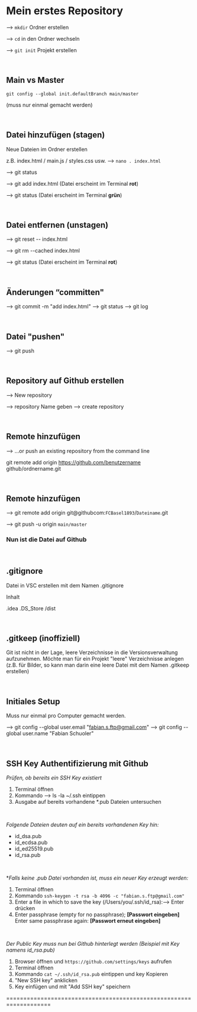 Mein erstes Repository
======================

--> `mkdir` Ordner erstellen

--> `cd` in den Ordner wechseln

--> `git init` Projekt erstellen

<br>

## Main vs Master
`git config --global init.defaultBranch main/master`

(muss nur einmal gemacht werden)

<br>

## Datei hinzufügen (stagen)
Neue Dateien im Ordner erstellen

z.B. index.html / main.js / styles.css usw. --> `nano . index.html`

--> git status

--> git add index.html (Datei erscheint im Terminal **rot**)

--> git status (Datei erscheint im Terminal **grün**)

<br>

## Datei entfernen (unstagen)
--> git reset -- index.html

--> git rm --cached index.html

--> git status (Datei erscheint im Terminal **rot**)

<br>

## Änderungen “committen"
--> git commit -m "add index.html"
--> git status
--> git log

<br>

## Datei "pushen"
--> git push

<br>

## Repository auf Github erstellen
--> New repository

--> repository Name geben --> create repository

<br>

## Remote hinzufügen

--> ...or push an existing repository from the command line

git remote add origin https://github.com/benutzername github/ordnername.git

<br>

## Remote hinzufügen
--> git remote add origin git@githubcom:`FCBasel1893`/`Dateiname`.git

--> git push -u origin `main/master` 

### **Nun ist die Datei auf Github**

<br>

## .gitignore

Datei in VSC erstellen mit dem Namen .gitignore

Inhalt

.idea
.DS_Store
/dist

<br>

## .gitkeep (inoffiziell)
Git ist nicht in der Lage, leere Verzeichnisse in die Versionsverwaltung aufzunehmen. Möchte man für ein Projekt "leere" Verzeichnisse anlegen (z.B. für Bilder, so kann man darin eine leere Datei mit dem Namen .gitkeep erstellen)

<br>

## Initiales Setup

Muss nur einmal pro Computer gemacht werden.

--> git config --global user.email "fabian.s.ftp@gmail.com"
--> git config --global user.name "Fabian Schuoler"

<br>

## SSH Key Authentifizierung mit Github

*Prüfen, ob bereits ein SSH Key existiert*

1. Terminal öffnen
2. Kommando --> ls -la ~/.ssh eintippen
3. Ausgabe auf bereits vorhandene *.pub Dateien untersuchen

<br>

*Folgende Dateien deuten auf ein bereits vorhandenen Key hin:*

* id_dsa.pub
* id_ecdsa.pub
* id_ed25519.pub
* id_rsa.pub

<br>

**Falls keine *.pub Datei vorhanden ist, muss ein neuer Key erzeugt werden:**

1. Terminal öffnen
2. Kommando `ssh-keygen -t rsa -b 4096 -c "fabian.s.ftp@gmail.com"`
3. Enter a file in which to save the key (/Users/you/.ssh/id_rsa):--> Enter drücken
4. Enter passphrase (empty for no passphrase); **[Passwort eingeben]**
Enter same passphrase again: **[Passwort erneut eingeben]**

<br>

*Der Public Key muss nun bei Github hinterlegt werden (Beispiel mit Key namens id_rsa.pub)*

1. Browser öffnen und `https://github.com/settings/keys` aufrufen
2. Terminal öffnen
3. Kommando `cat ~/.ssh/id_rsa.pub` eintippen und key Kopieren
4. "New SSH key" anklicken
5. Key einfügen und mit "Add SSH key" speichern


===================================================================
